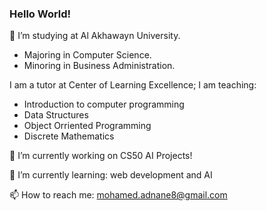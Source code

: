 ### Hello World!

🏫 I’m studying at Al Akhawayn University.
- Majoring in Computer Science. 
- Minoring in Business Administration.

I am a tutor at Center of Learning Excellence; I am teaching:
- Introduction to computer programming 
- Data Structures
- Object Orriented Programming
- Discrete Mathematics

🔭 I’m currently working on CS50 AI Projects!


🌱 I’m currently learning: web development and AI


📫 How to reach me: mohamed.adnane8@gmail.com
